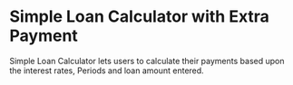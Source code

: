 Simple Loan Calculator with Extra Payment
==================================

Simple Loan Calculator lets users to calculate their payments based upon the interest rates, Periods and loan amount entered. 

